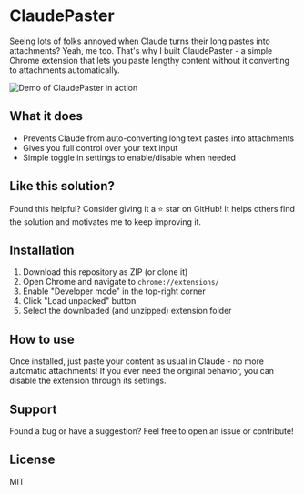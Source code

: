 # ClaudePaster

Seeing lots of folks annoyed when Claude turns their long pastes into attachments? Yeah, me too. That's why I built ClaudePaster - a simple Chrome extension that lets you paste lengthy content without it converting to attachments automatically.

![Demo of ClaudePaster in action](path-to-your-gif)

## What it does
- Prevents Claude from auto-converting long text pastes into attachments
- Gives you full control over your text input
- Simple toggle in settings to enable/disable when needed

## Like this solution?
Found this helpful? Consider giving it a ⭐ star on GitHub! It helps others find the solution and motivates me to keep improving it.

## Installation
1. Download this repository as ZIP (or clone it)
2. Open Chrome and navigate to `chrome://extensions/`
3. Enable "Developer mode" in the top-right corner
4. Click "Load unpacked" button
5. Select the downloaded (and unzipped) extension folder

## How to use
Once installed, just paste your content as usual in Claude - no more automatic attachments! If you ever need the original behavior, you can disable the extension through its settings.

## Support
Found a bug or have a suggestion? Feel free to open an issue or contribute!

## License
MIT